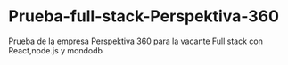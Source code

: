 # Prueba-full-stack-Perspektiva-360
Prueba de la empresa Perspektiva 360 para la vacante Full stack con React,node.js y mondodb
